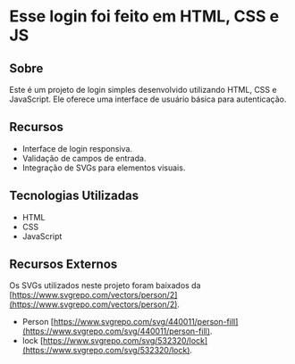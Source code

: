 # Esse login foi feito em HTML, CSS e JS

## Sobre

Este é um projeto de login simples desenvolvido utilizando HTML, CSS e JavaScript. Ele oferece uma interface de usuário básica para autenticação.

## Recursos

- Interface de login responsiva.
- Validação de campos de entrada.
- Integração de SVGs para elementos visuais.

## Tecnologias Utilizadas

- HTML
- CSS
- JavaScript

## Recursos Externos

Os SVGs utilizados neste projeto foram baixados da [https://www.svgrepo.com/vectors/person/2](https://www.svgrepo.com/vectors/person/2).

- Person [https://www.svgrepo.com/svg/440011/person-fill](https://www.svgrepo.com/svg/440011/person-fill).
- lock [https://www.svgrepo.com/svg/532320/lock](https://www.svgrepo.com/svg/532320/lock).
